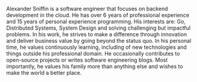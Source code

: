 Alexander Sniffin is a software engineer that focuses on backend development in the cloud. He has over 6 years of professional experience and 15 years of personal experience programming. His interests are: Go, Distributed Systems, System Design and solving challenging but impactful problems. In his work, he strives to make a difference through innovation and deliver business value by going beyond the status quo. In his personal time, he values continuously learning, including of new technologies and things outside his professional domain. He occasionally contributes to open-source projects or writes software engineering blogs. Most importantly, he values his family more than anything else and wishes to make the world a better place.